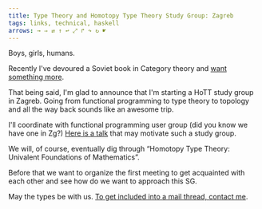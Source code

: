 ```yaml
---
title: Type Theory and Homotopy Type Theory Study Group: Zagreb
tags: links, technical, haskell
arrows: → ⇒ ⇄ ↑ ↩ ⤢ ↱ ↷ ↻ ☛
---
```


Boys, girls, humans.

Recently I've devoured a Soviet book in Category theory and [want something more](https://medium.com/@podmostom/fear-and-loathing-b02ce21074a5).

That being said, I'm glad to announce that I'm starting a HoTT study
group in Zagreb. Going from functional programming to type theory
to topology and all the way back sounds like an awesome trip.

I'll coordinate with functional programming user group (did you know we have
one in Zg?) [Here is a talk](https://www.youtube.com/watch?v=OupcXmLER7I) 
that may motivate such a study group.

We will, of course, eventually dig through
“Homotopy Type Theory: Univalent Foundations of Mathematics”.

Before that we want to organize the first meeting to get acquainted with each other and see how 
do we want to approach this SG.

May the types be with us. [To get included into a mail thread, contact me](http://memorici.de/me.html).
